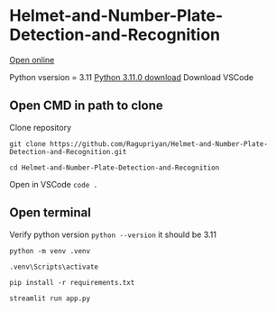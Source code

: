 # Helmet-and-Number-Plate-Detection-and-Recognition

[Open online](https://ragupriyan.streamlit.app/)

Python vsersion = 3.11
[Python 3.11.0 download](https://www.python.org/downloads/release/python-3110/)
Download VSCode

## Open CMD in path to clone

Clone repository

`git clone https://github.com/Ragupriyan/Helmet-and-Number-Plate-Detection-and-Recognition.git`

`cd Helmet-and-Number-Plate-Detection-and-Recognition`

Open in VSCode
`code .`

## Open terminal

Verify python version
`python --version`
it should be 3.11

`python -m venv .venv`

`.venv\Scripts\activate`

`pip install -r requirements.txt`

`streamlit run app.py`
